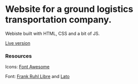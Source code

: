 # Website for a ground logistics transportation company.

Webiste built with HTML, CSS and a bit of JS.

<a href="https://www.russotransport.com/">Live version</a>

### Resources

Icons:  <a href="https://fontawesome.com/">Font Awesome</a>

Font: <a href="https://fonts.google.com/specimen/Frank+Ruhl+Libre?query=Frank+Ruhln">Frank Ruhl Libre</a> and <a href="https://fonts.google.com/specimen/Lato?query=lato">Lato</a> 

